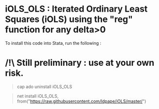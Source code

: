 # iOLS_OLS : Iterated Ordinary Least Squares (iOLS) using the "reg" function for any delta>0
 To install this code into Stata, run the following : 

# /!\ Still preliminary : use at your own risk.

>cap ado uninstall iOLS_OLS

>net install iOLS_OLS, from("https://raw.githubusercontent.com/ldpape/iOLS/master/")

